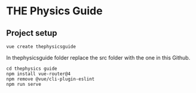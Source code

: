 # THE Physics Guide

## Project setup
```
vue create thephysicsguide
```
In thephysicsguide folder replace the src folder with the one in this Github.
```
cd thephysics guide
npm install vue-router@4
npm remove @vue/cli-plugin-eslint
npm run serve
```


